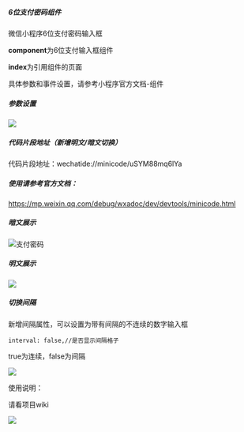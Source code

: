 ##### 6位支付密码组件
微信小程序6位支付密码输入框

**component**为6位支付输入框组件

**index**为引用组件的页面

具体参数和事件设置，请参考小程序官方文档-组件

##### 参数设置

![](https://om83cysj8.qnssl.com/%E8%BE%93%E5%85%A5%E6%A1%86%E6%BC%94%E7%A4%BA.gif)

##### 代码片段地址（新增明文/暗文切换）

代码片段地址：wechatide://minicode/uSYM88mq6lYa

##### 使用请参考官方文档：

 https://mp.weixin.qq.com/debug/wxadoc/dev/devtools/minicode.html

##### 暗文展示

![支付密码](https://om83cysj8.qnssl.com/%E6%9A%97%E6%96%87%E5%B1%95%E7%A4%BA.gif)

##### 明文展示

![](https://om83cysj8.qnssl.com/%E6%98%8E%E6%96%87%E5%B1%95%E7%A4%BA.gif)

##### 切换间隔

新增间隔属性，可以设置为带有间隔的不连续的数字输入框

`interval: false,//是否显示间隔格子`

true为连续，false为间隔

![](https://om83cysj8.qnssl.com/%E6%9C%89%E9%97%B4%E9%9A%94%E7%9A%84%E8%BE%93%E5%85%A5%E6%A1%86.png)

使用说明：

请看项目wiki

![](https://om83cysj8.qnssl.com/Snipaste_2018-03-22_18-14-51.png)